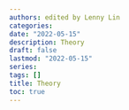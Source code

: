 ```yaml
---
authors: edited by Lenny Lin
categories: 
date: "2022-05-15"
description: Theory
draft: false
lastmod: "2022-05-15"
series: 
tags: []
title: Theory
toc: true
---
```







<!--more-->

